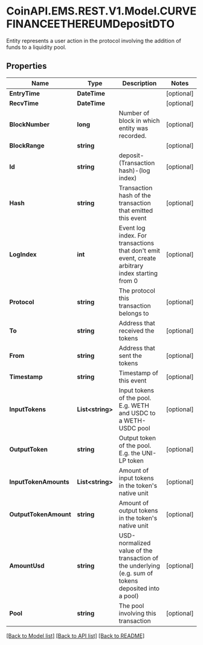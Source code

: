 # CoinAPI.EMS.REST.V1.Model.CURVEFINANCEETHEREUMDepositDTO
Entity represents a user action in the protocol involving the addition of funds to a liquidity pool.

## Properties

Name | Type | Description | Notes
------------ | ------------- | ------------- | -------------
**EntryTime** | **DateTime** |  | [optional] 
**RecvTime** | **DateTime** |  | [optional] 
**BlockNumber** | **long** | Number of block in which entity was recorded. | [optional] 
**BlockRange** | **string** |  | [optional] 
**Id** | **string** | deposit-(Transaction hash)-(log index) | [optional] 
**Hash** | **string** | Transaction hash of the transaction that emitted this event | [optional] 
**LogIndex** | **int** | Event log index. For transactions that don&#39;t emit event, create arbitrary index starting from 0 | [optional] 
**Protocol** | **string** | The protocol this transaction belongs to | [optional] 
**To** | **string** | Address that received the tokens | [optional] 
**From** | **string** | Address that sent the tokens | [optional] 
**Timestamp** | **string** | Timestamp of this event | [optional] 
**InputTokens** | **List&lt;string&gt;** | Input tokens of the pool. E.g. WETH and USDC to a WETH-USDC pool | [optional] 
**OutputToken** | **string** | Output token of the pool. E.g. the UNI-LP token | [optional] 
**InputTokenAmounts** | **List&lt;string&gt;** | Amount of input tokens in the token&#39;s native unit | [optional] 
**OutputTokenAmount** | **string** | Amount of output tokens in the token&#39;s native unit | [optional] 
**AmountUsd** | **string** | USD-normalized value of the transaction of the underlying (e.g. sum of tokens deposited into a pool) | [optional] 
**Pool** | **string** | The pool involving this transaction | [optional] 

[[Back to Model list]](../README.md#documentation-for-models) [[Back to API list]](../README.md#documentation-for-api-endpoints) [[Back to README]](../README.md)

